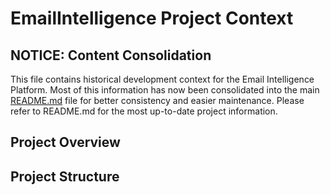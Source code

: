 # EmailIntelligence Project Context

## NOTICE: Content Consolidation

This file contains historical development context for the Email Intelligence Platform. Most of this information has now been consolidated into the main [README.md](README.md) file for better consistency and easier maintenance. Please refer to README.md for the most up-to-date project information.

## Project Overview


## Project Structure

```
